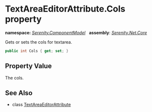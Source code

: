 # TextAreaEditorAttribute.Cols property
**namespace:** *[Serenity.ComponentModel](../../README.md#serenity.componentmodel-namespace)*   **assembly**: *[Serenity.Net.Core](../../README.md)*

Gets or sets the cols for textarea.

```csharp
public int Cols { get; set; }
```

## Property Value

The cols.

## See Also

* class [TextAreaEditorAttribute](../TextAreaEditorAttribute.md)
